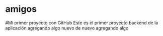 # amigos
#Mi primer proyecto con GitHub
Este es el primer proyecto backend de la aplicación 
agregando algo nuevo
de nuevo agregando algo 
